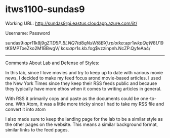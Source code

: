 # itws1100-sundas9

Working URL: http://sundas9rpi.eastus.cloudapp.azure.com/iit/

Username: Password

sundas9:$apr1$1k8j9gZT$D5P.BLNQ7td8qNsWt8BXj.
rplotka:$apr1$wkpQqW8U$19tK9MPTxeZko2M1BBwgV/
kcs:$apr1$s.kb.fog$vzzinpnh.NcZP.QyfeAa4/

--------------------------------------------------------------------

Comments About Lab and Defense of Styles:

In this lab, since I love movies and try to keep up to date with various movie news, I decided to make my feed focus arond movie-based articles. I used the New York Times since they keep their RSS feeds public and because they typically have more ethos when it comes to writing articles in general.

With RSS it primarily copy and paste as the documents could be one-to-one. With Atom, it was a little more tricky since I had to take my RSS file and convert it into atom

I also made sure to keep the landing page for the lab to be a similar style as the other pages on the website. This means a similar background format, similar links to the feed pages.